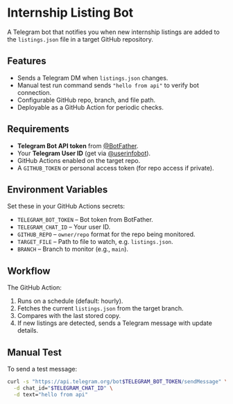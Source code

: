 # Internship Listing Bot

A Telegram bot that notifies you when new internship listings are added to the `listings.json` file in a target GitHub repository.

## Features
- Sends a Telegram DM when `listings.json` changes.
- Manual test run command sends `"hello from api"` to verify bot connection.
- Configurable GitHub repo, branch, and file path.
- Deployable as a GitHub Action for periodic checks.

## Requirements
- **Telegram Bot API token** from [@BotFather](https://t.me/BotFather).
- Your **Telegram User ID** (get via [@userinfobot](https://t.me/userinfobot)).
- GitHub Actions enabled on the target repo.
- A `GITHUB_TOKEN` or personal access token (for repo access if private).

## Environment Variables
Set these in your GitHub Actions secrets:
- `TELEGRAM_BOT_TOKEN` – Bot token from BotFather.
- `TELEGRAM_CHAT_ID` – Your user ID.
- `GITHUB_REPO` – `owner/repo` format for the repo being monitored.
- `TARGET_FILE` – Path to file to watch, e.g. `listings.json`.
- `BRANCH` – Branch to monitor (e.g., `main`).

## Workflow
The GitHub Action:
1. Runs on a schedule (default: hourly).
2. Fetches the current `listings.json` from the target branch.
3. Compares with the last stored copy.
4. If new listings are detected, sends a Telegram message with update details.

## Manual Test
To send a test message:
```bash
curl -s "https://api.telegram.org/bot$TELEGRAM_BOT_TOKEN/sendMessage" \
  -d chat_id="$TELEGRAM_CHAT_ID" \
  -d text="hello from api"
